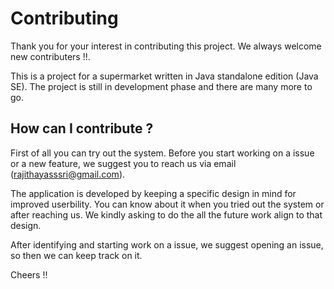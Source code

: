 # Contributing

Thank you for your interest in contributing this project. We always welcome new contributers !!. 

This is a project for a supermarket written in Java standalone edition (Java SE). The project is still in development phase and there are many more to go.

## How can I contribute ?

First of all you can try out the system. Before you start working on a issue or a new feature, we suggest you to reach us via email (rajithayasssri@gmail.com). 

The application is developed by keeping a specific design in mind for improved userbility. You can know about it when you tried out the system or after reaching us. We kindly asking to do the all the future work align to that design.

After identifying and starting work on a issue, we suggest opening an issue, so then we can keep track on it.

Cheers !!